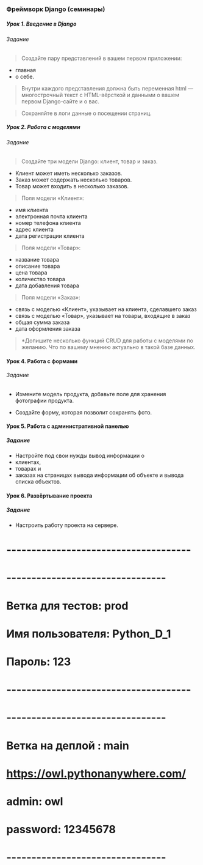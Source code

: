 ### Фреймворк Django (семинары)
##### Урок 1. Введение в Django
###### Задание
> Создайте пару представлений в вашем первом приложении:
- главная
- о себе.

>Внутри каждого представления должна быть переменная html — многострочный текст с HTML-вёрсткой и данными о вашем первом Django-сайте и о вас.

>Сохраняйте в логи данные о посещении страниц.


##### Урок 2. Работа с моделями
###### Задание

>Создайте три модели Django: клиент, товар и заказ.

- Клиент может иметь несколько заказов.
- Заказ может содержать несколько товаров.
- Товар может входить в несколько заказов.

>Поля модели «Клиент»:
- имя клиента
- электронная почта клиента
- номер телефона клиента
- адрес клиента
- дата регистрации клиента

>Поля модели «Товар»:
- название товара
- описание товара
- цена товара 
- количество товара
- дата добавления товара

>Поля модели «Заказ»:
- связь с моделью «Клиент», указывает на клиента, сделавшего заказ
- связь с моделью «Товар», указывает на товары, входящие в заказ
- общая сумма заказа
- дата оформления заказа

>*Допишите несколько функций CRUD для работы с моделями по желанию. Что по вашему мнению актуально в такой базе данных.


#### Урок 4. Работа с формами
###### Задание
- Измените модель продукта, добавьте поле для хранения фотографии продукта.

- Создайте форму, которая позволит сохранять фото.


#### Урок 5. Работа с административной панелью
##### Задание
- Настройте под свои нужды вывод информации о 
- клиентах, 
- товарах и 
- заказах на страницах вывода информации об объекте и вывода списка объектов.


#### Урок 6. Развёртывание проекта
##### Задание
- Настроить работу проекта на сервере.

# -------------------------------------
# --------------------------------
# Ветка для тестов: prod

# Имя пользователя:  Python_D_1
# Пароль:            123

# -------------------------------------
# --------------------------------
# Ветка на деплой : main

# https://owl.pythonanywhere.com/

# admin:  owl

# password:  12345678

# --------------------------------